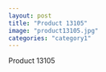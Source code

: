 ```yaml
---
layout: post
title: "Product 13105"
image: "product13105.jpg"
categories: "category1"
---
```

Product 13105
